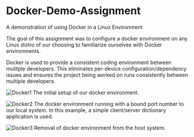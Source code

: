 # Docker-Demo-Assignment
A demonstration of using Docker in a Linux Environment

The goal of this assignment was to configure a docker environment on any Linux distro of our choosing to familiarize ourselves with Docker environments.

Docker is used to provide a consistent coding environment between mulitple developers.  This eliminates per-device configuration/dependency issues and ensures the project being worked on runs consistently between multiple developers.

![Docker1](https://user-images.githubusercontent.com/55068569/145719021-897154c4-267e-4ce1-b402-8b3efe22faa5.PNG)
The initial setup of our docker environment.

![Docker2](https://user-images.githubusercontent.com/55068569/145719020-066e102e-3d45-419e-af15-1ffa0098f20e.PNG)
The docker environment running with a bound port number to our local system.  In this example, a simple client/server dictionary application is used.

![Docker3](https://user-images.githubusercontent.com/55068569/145719022-a722919f-cfbc-4fc9-b9a9-fcf7c3068dd6.PNG)
Removal of docker environment from the host system.
